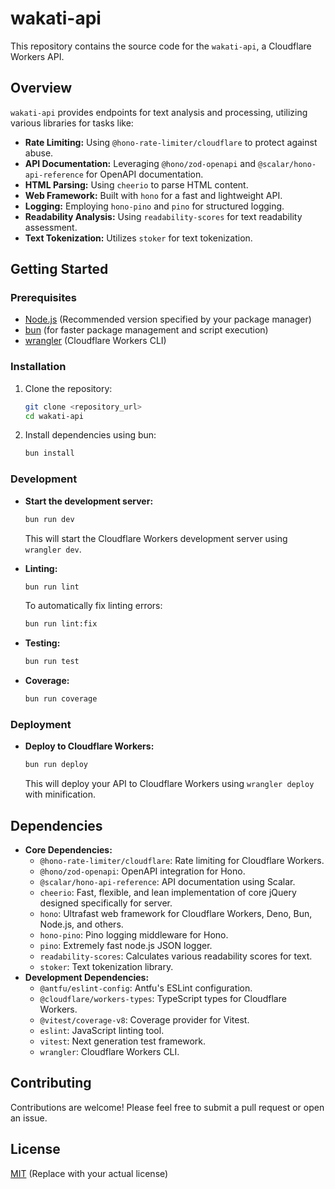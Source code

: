 # wakati-api

This repository contains the source code for the `wakati-api`, a Cloudflare Workers API.

## Overview

`wakati-api` provides endpoints for text analysis and processing, utilizing various libraries for tasks like:

* **Rate Limiting:** Using `@hono-rate-limiter/cloudflare` to protect against abuse.
* **API Documentation:** Leveraging `@hono/zod-openapi` and `@scalar/hono-api-reference` for OpenAPI documentation.
* **HTML Parsing:** Using `cheerio` to parse HTML content.
* **Web Framework:** Built with `hono` for a fast and lightweight API.
* **Logging:** Employing `hono-pino` and `pino` for structured logging.
* **Readability Analysis:** Using `readability-scores` for text readability assessment.
* **Text Tokenization:** Utilizes `stoker` for text tokenization.

## Getting Started

### Prerequisites

* [Node.js](https://nodejs.org/) (Recommended version specified by your package manager)
* [bun](https://bun.sh/) (for faster package management and script execution)
* [wrangler](https://developers.cloudflare.com/workers/wrangler/install-and-setup/) (Cloudflare Workers CLI)

### Installation

1.  Clone the repository:

    ```bash
    git clone <repository_url>
    cd wakati-api
    ```

2.  Install dependencies using bun:

    ```bash
    bun install
    ```

### Development

* **Start the development server:**

    ```bash
    bun run dev
    ```

    This will start the Cloudflare Workers development server using `wrangler dev`.

* **Linting:**

    ```bash
    bun run lint
    ```

    To automatically fix linting errors:

    ```bash
    bun run lint:fix
    ```

* **Testing:**

    ```bash
    bun run test
    ```

* **Coverage:**

    ```bash
    bun run coverage
    ```

### Deployment

* **Deploy to Cloudflare Workers:**

    ```bash
    bun run deploy
    ```

    This will deploy your API to Cloudflare Workers using `wrangler deploy` with minification.

## Dependencies

* **Core Dependencies:**
    * `@hono-rate-limiter/cloudflare`: Rate limiting for Cloudflare Workers.
    * `@hono/zod-openapi`: OpenAPI integration for Hono.
    * `@scalar/hono-api-reference`: API documentation using Scalar.
    * `cheerio`: Fast, flexible, and lean implementation of core jQuery designed specifically for server.
    * `hono`: Ultrafast web framework for Cloudflare Workers, Deno, Bun, Node.js, and others.
    * `hono-pino`: Pino logging middleware for Hono.
    * `pino`: Extremely fast node.js JSON logger.
    * `readability-scores`: Calculates various readability scores for text.
    * `stoker`: Text tokenization library.
* **Development Dependencies:**
    * `@antfu/eslint-config`: Antfu's ESLint configuration.
    * `@cloudflare/workers-types`: TypeScript types for Cloudflare Workers.
    * `@vitest/coverage-v8`: Coverage provider for Vitest.
    * `eslint`: JavaScript linting tool.
    * `vitest`: Next generation test framework.
    * `wrangler`: Cloudflare Workers CLI.

## Contributing

Contributions are welcome! Please feel free to submit a pull request or open an issue.

## License

[MIT](LICENSE) (Replace with your actual license)

